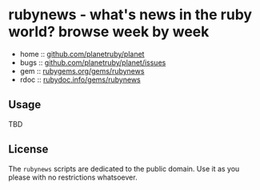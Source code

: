 # rubynews - what's news in the ruby world? browse week by week

* home  :: [github.com/planetruby/planet](https://github.com/planetruby/planet)
* bugs  :: [github.com/planetruby/planet/issues](https://github.com/planetruby/planet/issues)
* gem   :: [rubygems.org/gems/rubynews](https://rubygems.org/gems/rubynews)
* rdoc  :: [rubydoc.info/gems/rubynews](http://rubydoc.info/gems/rubynews)


## Usage

TBD


## License

The `rubynews` scripts are dedicated to the public domain.
Use it as you please with no restrictions whatsoever.
